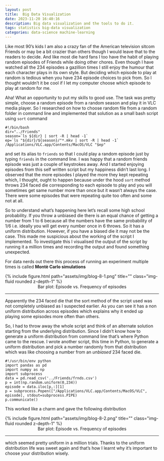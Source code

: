 ```yaml
---
layout: post
title:  Big Data Visualization
date: 2023-11-20 16:40:16
description: Big data visualization and the tools to do it.
tags: statistics big-data visualization
categories: data-science machine-learning
---
```


Like most 90’s kids I am also a crazy fan of the American television sitcom Friends or may be a bit crazier than others though I would leave that to the readers to decide. And like most die hard fans I too have the habit of playing random episodes of Friends while doing other chores. Even though I have watched all the 234 episodes a gazillion times I still enjoy the humour that each character plays in its own style. But deciding which episode to play at random is tedious when you have 234 episode choices to pick from. So I thought wouldn’t it be cool if I let my computer choose which episode to play at random for me.

Aha! What an opportunity to put my skills to good use. The task was pretty simple, choose a random episode from a random season and play it in VLC media player. So I researched on how to choose random file from a random folder in command line and implemented that solution as a small bash script using `sort` command

```
#!/bin/bash
dir="../Friends"
season=`ls ${dir} | sort -R | head -1`
ep=`ls "${dir}/${season}/"*.mkv | sort -R | head -1`
/Applications/VLC.app/Contents/MacOS/VLC "$ep"
```

and set its alias to `friends` so that I could play a random episode just by typing `friends` in the command line.
I was happy that a random friends episode was just a couple of keystrokes away. And I started enjoying episodes from this self written script but my happiness didn’t last long. I observed that the more episodes I played the more they kept repeating which, I thought, ought to happen because under the hood `sort` method throws 234 faced die corresponding to each episode to play and you will sometimes get same number more than once but it wasn’t always the case. There were some episodes that were repeating quite too often and some not at all.

So to understand what’s happening here let’s recall some high school probability. If you throw a unbiased die there is an equal chance of getting a number from 1 to 6 because all the numbers have the same probability of 1/6 i.e. ideally you will get every number once in 6 throws. So it has a uniform distribution. However, if you have a biased die it may not be the case. This made me suspicious about the working of the script I implemented.
To investigate this I visualised the output of the script by running it a million times and recording the output and found something unexpected.

For data nerds out there this process of running an experiment multiple times is called **Montè Carlo simulations**

<div class="row justify-content-sm-center">
    <div class="col-sm mt-3 mt-md-0">
        {% include figure.html path="assets/img/blog-8-1.png" title="" class="img-fluid rounded z-depth-1" %}
    </div>
</div>
<center>Bar plot: Episode vs. Frequency of episodes</center>

---
Apparently the 234 faced die that the sort method of the script used was not completely unbiased as I suspected earlier. As you can see it has a non uniform distribution across episodes which explains why it ended up playing some episodes more often than others.

So, I had to throw away the whole script and think of an alternate solution starting from the underlying distribution. Since I didn’t know how to generate a uniform distribution from command line that’s where Python came to the rescue. I wrote another script, this time in Python, to generate a uniform distribution and pick a number randomly from that distribution which was like choosing a number from an *unbiased* 234 faced die.

```
#!/usr/bin/env python
import pandas as pd
import numpy as np
import subprocess
data = pd.read_csv('../Friends/frnds.csv')
p = int(np.random.uniform(0,234))
episode = data.iloc[p,:][1]
p = subprocess.Popen(["/Applications/VLC.app/Contents/MacOS/VLC", episode], stdout=subprocess.PIPE)
p.communicate()
```

This worked like a charm and gave the following distribution

<div class="row justify-content-sm-center">
    <div class="col-sm mt-3 mt-md-0">
        {% include figure.html path="assets/img/blog-8-2.png" title="" class="img-fluid rounded z-depth-1" %}
    </div>
</div>
<center>Bar plot: Episode vs. Frequency of episodes</center>

---
which seemed pretty uniform in a million trials. Thanks to the uniform distribution life was sweet again and that’s how I learnt why it’s important to choose your distribution wisely.
